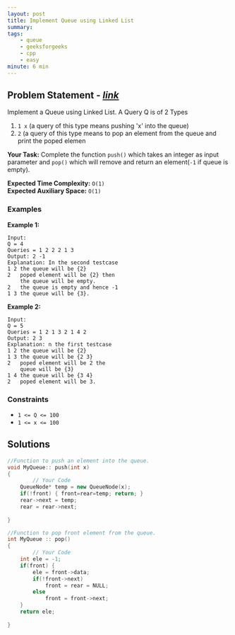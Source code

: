 ```yaml
---
layout: post
title: Implement Queue using Linked List              
summary:
tags:
    - queue
    - geeksforgeeks
    - cpp
    - easy
minute: 6 min
---
```


## Problem Statement - [*link*](https://practice.geeksforgeeks.org/problems/implement-queue-using-linked-list/0/?track=DSASP-Queue&batchId=154#)  

Implement a Queue using Linked List. 
A Query Q is of 2 Types
1. `1 x`   (a query of this type means  pushing 'x' into the queue)
1. `2`     (a query of this type means to pop an element from the queue and print the poped elemen


**Your Task:** 
Complete the function `push()` which takes an integer as input parameter and `pop()` which will remove and return an element(`-1` if queue is empty).


**Expected Time Complexity:** `O(1)`       
**Expected Auxiliary Space:** `O(1)` 


### Examples

**Example 1:**   
```
Input:
Q = 4
Queries = 1 2 2 2 1 3 
Output: 2 -1
Explanation: In the second testcase 
1 2 the queue will be {2}
2   poped element will be {2} then
    the queue will be empty. 
2   the queue is empty and hence -1
1 3 the queue will be {3}.
```


**Example 2:**   
```
Input:
Q = 5
Queries = 1 2 1 3 2 1 4 2
Output: 2 3
Explanation: n the first testcase
1 2 the queue will be {2}
1 3 the queue will be {2 3}
2   poped element will be 2 the
    queue will be {3}
1 4 the queue will be {3 4}
2   poped element will be 3.

```


### Constraints

+ `1 <= Q <= 100`
+ `1 <= x <= 100`

## Solutions

```cpp
//Function to push an element into the queue.
void MyQueue:: push(int x)
{
        // Your Code
    QueueNode* temp = new QueueNode(x);
    if(!front) { front=rear=temp; return; }
    rear->next = temp;
    rear = rear->next;
    
}

//Function to pop front element from the queue.
int MyQueue :: pop()
{
        // Your Code 
    int ele = -1;
    if(front) {
        ele = front->data;     
        if(!front->next) 
            front = rear = NULL;  
        else
            front = front->next;
    }
    return ele;
    
}
```

